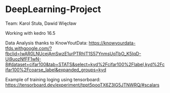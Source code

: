# DeepLearning-Project

Team: Karol Stuła, Dawid Więcław

Working with kedro 16.5

Data Analysis thanks to KnowYoutData: https://knowyourdata-tfds.withgoogle.com/?fbclid=IwAR0LNUcejAmSwzE1urPTRhlT1S57YnmsUqTbO_K5IqD-Uj9uozNfFF1wN-8#dataset=cifar100&tab=STATS&select=kyd%2Fcifar100%2Flabel,kyd%2Fcifar100%2Fcoarse_label&expanded_groups=kyd

Example of training loging using tensorboard: https://tensorboard.dev/experiment/tppt5pooTX6Z3lG5JTNWRQ/#scalars

